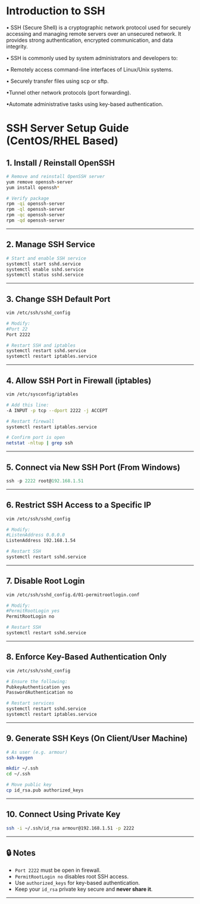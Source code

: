 # Introduction to SSH

• SSH (Secure Shell) is a cryptographic network protocol used for securely accessing and managing remote servers over an unsecured network. It provides strong authentication, encrypted communication, and data integrity.

• SSH is commonly used by system administrators and developers to:

• Remotely access command-line interfaces of Linux/Unix systems.

• Securely transfer files using scp or sftp.

•Tunnel other network protocols (port forwarding).

•Automate administrative tasks using key-based authentication.

# SSH Server Setup Guide (CentOS/RHEL Based)

## 1. Install / Reinstall OpenSSH

```bash
# Remove and reinstall OpenSSH server
yum remove openssh-server
yum install openssh*

# Verify package
rpm -qi openssh-server
rpm -ql openssh-server
rpm -qc openssh-server
rpm -qd openssh-server
```

---

## 2. Manage SSH Service

```bash
# Start and enable SSH service
systemctl start sshd.service
systemctl enable sshd.service
systemctl status sshd.service
```

---

## 3. Change SSH Default Port

```bash
vim /etc/ssh/sshd_config

# Modify:
#Port 22
Port 2222

# Restart SSH and iptables
systemctl restart sshd.service
systemctl restart iptables.service
```

---

## 4. Allow SSH Port in Firewall (iptables)

```bash
vim /etc/sysconfig/iptables

# Add this line:
-A INPUT -p tcp --dport 2222 -j ACCEPT

# Restart firewall
systemctl restart iptables.service

# Confirm port is open
netstat -nltup | grep ssh
```

---

## 5. Connect via New SSH Port (From Windows)

```powershell
ssh -p 2222 root@192.168.1.51
```

---

## 6. Restrict SSH Access to a Specific IP

```bash
vim /etc/ssh/sshd_config

# Modify:
#ListenAddress 0.0.0.0
ListenAddress 192.168.1.54

# Restart SSH
systemctl restart sshd.service
```

---

## 7. Disable Root Login

```bash
vim /etc/ssh/sshd_config.d/01-permitrootlogin.conf

# Modify:
#PermitRootLogin yes
PermitRootLogin no

# Restart SSH
systemctl restart sshd.service
```

---

## 8. Enforce Key-Based Authentication Only

```bash
vim /etc/ssh/sshd_config

# Ensure the following:
PubkeyAuthentication yes
PasswordAuthentication no

# Restart services
systemctl restart sshd.service
systemctl restart iptables.service
```

---

## 9. Generate SSH Keys (On Client/User Machine)

```bash
# As user (e.g. armour)
ssh-keygen

mkdir ~/.ssh
cd ~/.ssh

# Move public key
cp id_rsa.pub authorized_keys
```

---

## 10. Connect Using Private Key

```bash
ssh -i ~/.ssh/id_rsa armour@192.168.1.51 -p 2222
```

---

## 🔒 Notes

- `Port 2222` must be open in firewall.
- `PermitRootLogin no` disables root SSH access.
- Use `authorized_keys` for key-based authentication.
- Keep your `id_rsa` private key secure and **never share it**.

---
